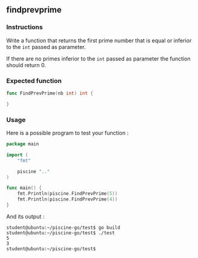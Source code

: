 ## findprevprime

### Instructions

Write a function that returns the first prime number that is equal or inferior to the `int` passed as parameter.

If there are no primes inferior to the `int` passed as parameter the function should return 0.

### Expected function

```go
func FindPrevPrime(nb int) int {

}
```

### Usage

Here is a possible program to test your function :

```go
package main

import (
	"fmt"

	piscine ".."
)

func main() {
	fmt.Println(piscine.FindPrevPrime(5))
	fmt.Println(piscine.FindPrevPrime(4))
}
```

And its output :

```console
student@ubuntu:~/piscine-go/test$ go build
student@ubuntu:~/piscine-go/test$ ./test
5
3
student@ubuntu:~/piscine-go/test$
```
